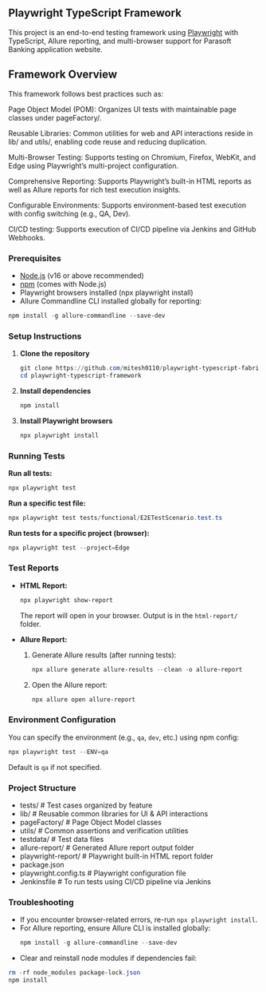 ## Playwright TypeScript Framework

This project is an end-to-end testing framework using [Playwright](https://playwright.dev/) with TypeScript, Allure reporting, and multi-browser support for Parasoft Banking application website.

## Framework Overview
This framework follows best practices such as:

Page Object Model (POM): Organizes UI tests with maintainable page classes under pageFactory/.

Reusable Libraries: Common utilities for web and API interactions reside in lib/ and utils/, enabling code reuse and reducing duplication.

Multi-Browser Testing: Supports testing on Chromium, Firefox, WebKit, and Edge using Playwright’s multi-project configuration.

Comprehensive Reporting: Supports Playwright’s built-in HTML reports as well as Allure reports for rich test execution insights.

Configurable Environments: Supports environment-based test execution with config switching (e.g., QA, Dev).

CI/CD testing: Supports execution of CI/CD pipeline via Jenkins and GitHub Webhooks. 

### Prerequisites

- [Node.js](https://nodejs.org/) (v16 or above recommended)
- [npm](https://www.npmjs.com/) (comes with Node.js)
- Playwright browsers installed (npx playwright install)
- Allure Commandline CLI installed globally for reporting:
```powershell
npm install -g allure-commandline --save-dev
```

### Setup Instructions

1. **Clone the repository**
	```powershell
	git clone https://github.com/mitesh0110/playwright-typescript-fabric.git
	cd playwright-typescript-framework
	```

2. **Install dependencies**
	```powershell
	npm install
	```

3. **Install Playwright browsers**
	```powershell
	npx playwright install
	```

### Running Tests

**Run all tests:**
```powershell
npx playwright test
```

**Run a specific test file:**
```powershell
npx playwright test tests/functional/E2ETestScenario.test.ts
```

**Run tests for a specific project (browser):**
```powershell
npx playwright test --project=Edge
```

### Test Reports

- **HTML Report:**
  ```powershell
  npx playwright show-report
  ```
  The report will open in your browser. Output is in the `html-report/` folder.

- **Allure Report:**
  1. Generate Allure results (after running tests):
	  ```powershell
	  npx allure generate allure-results --clean -o allure-report
	  ```
  2. Open the Allure report:
	  ```powershell
	  npx allure open allure-report
	  ```

### Environment Configuration

You can specify the environment (e.g., `qa`, `dev`, etc.) using npm config:
```powershell
npx playwright test --ENV=qa
```
Default is `qa` if not specified.

### Project Structure

- tests/                # Test cases organized by feature
- lib/                  # Reusable common libraries for UI & API interactions
- pageFactory/          # Page Object Model classes
- utils/                # Common assertions and verification utilities
- testdata/             # Test data files
- allure-report/        # Generated Allure report output folder
- playwright-report/    # Playwright built-in HTML report folder
- package.json
- playwright.config.ts  # Playwright configuration file
- Jenkinsfile           # To run tests using CI/CD pipeline via Jenkins 

### Troubleshooting

- If you encounter browser-related errors, re-run `npx playwright install`.
- For Allure reporting, ensure Allure CLI is installed globally:
  ```powershell
  npm install -g allure-commandline --save-dev
  ```
- Clear and reinstall node modules if dependencies fail:
```powershell
rm -rf node_modules package-lock.json
npm install
```
